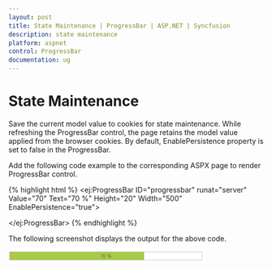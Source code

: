 ```yaml
---
layout: post
title: State Maintenance | ProgressBar | ASP.NET | Syncfusion
description: state maintenance
platform: aspnet
control: ProgressBar
documentation: ug
---
```


# State Maintenance

Save the current model value to cookies for state maintenance. While refreshing the ProgressBar control, the page retains the 
model value applied from the browser cookies. By default, EnablePersistence property is set to false in the ProgressBar.

Add the following code example to the corresponding ASPX page to render ProgressBar control.

{% highlight html %}
<ej:ProgressBar ID="progressbar" runat="server" Value="70" Text="70 %"   Height="20" Width="500" EnablePersistence="true">

</ej:ProgressBar>
{% endhighlight %}

The following screenshot displays the output for the above code.

![](State-Maintenance_images/State-Maintenance_img1.png)

